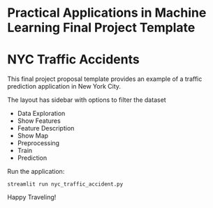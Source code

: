 # Practical Applications in Machine Learning Final Project Template

# NYC Traffic Accidents

This final project proposal template provides an example of a traffic prediction application in New York City.


The layout has sidebar with options to filter the dataset
- Data Exploration
- Show Features
- Feature Description
- Show Map
- Preprocessing
- Train
- Prediction

Run the application:
```
streamlit run nyc_traffic_accident.py
```

Happy Traveling!
